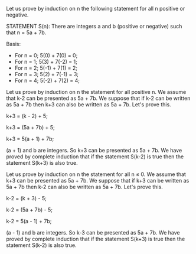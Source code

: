 Let us prove by induction on n the following statement for all n positive or negative.

STATEMENT S(n): There are integers a and b (positive or negative) such that n = 5a + 7b.

Basis: 
* For n = 0; 5(0) + 7(0) = 0;
* For n = 1; 5(3) + 7(-2) = 1;
* For n = 2; 5(-1) + 7(1) = 2;
* For n = 3; 5(2) + 7(-1) = 3;
* For n = 4; 5(-2) + 7(2) = 4;

Let us prove by induction on n the statement for all positive n.
We assume that k-2 can be presented as 5a + 7b. We suppose that if k-2 can be written as 5a + 7b then k+3 can also be written as 5a + 7b. Let's prove this.

k+3 = (k - 2) + 5;

k+3 = (5a + 7b) + 5;

k+3 = 5(a + 1) + 7b;

(a + 1) and b are integers. So k+3 can be presented as 5a + 7b. We have proved by complete induction that if the statement S(k-2) is true then the statement S(k+3) is also true.

Let us prove by induction on n the statement for all n ≤ 0.
We assume that k+3 can be presented as 5a + 7b. We suppose that if k+3 can be written as 5a + 7b then k-2 can also be written as 5a + 7b. Let's prove this.

k-2 = (k + 3) - 5;

k-2 = (5a + 7b) - 5;

k-2 = 5(a - 1) + 7b;

(a - 1) and b are integers. So k-3 can be presented as 5a + 7b. We have proved by complete induction that if the statement S(k+3) is true then the statement S(k-2) is also true.
